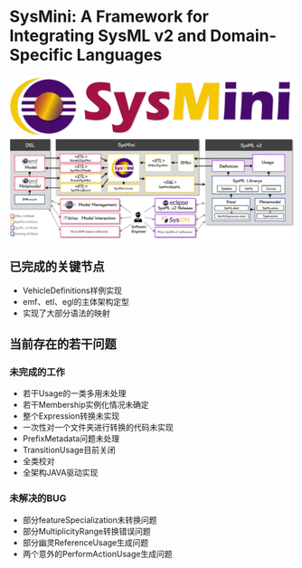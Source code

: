 # SysMini: A Framework for Integrating SysML v2 and Domain-Specific Languages

![LOGO](https://github.com/Ruizhe-Yang/SysMini/blob/main/logo.png)
![SysMini Architecture](https://github.com/Ruizhe-Yang/SysMini/blob/main/SysMini%20architecture.png)

## 已完成的关键节点

- VehicleDefinitions样例实现
- emf、etl、egl的主体架构定型
- 实现了大部分语法的映射

## 当前存在的若干问题

### 未完成的工作

- 若干Usage的一类多用未处理
- 若干Membership实例化情况未确定
- 整个Expression转换未实现
- 一次性对一个文件夹进行转换的代码未实现
- PrefixMetadata问题未处理
- TransitionUsage目前关闭
- 全类校对
- 全架构JAVA驱动实现

### 未解决的BUG

- 部分featureSpecialization未转换问题
- 部分MultiplicityRange转换错误问题
- 部分幽灵ReferenceUsage生成问题
- 两个意外的PerformActionUsage生成问题
